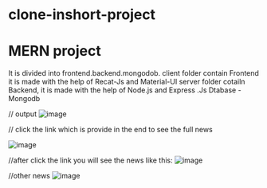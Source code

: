 # clone-inshort-project
# MERN project
It is divided into frontend.backend.mongodob.
client folder contain Frontend  it is made with the help of Recat-Js and Material-UI 
server folder cotailn Backend, it is made with the help of Node.js and Express .Js
Dtabase - Mongodb


// output
![image](https://user-images.githubusercontent.com/89450319/205419640-3f01a64a-f12a-4be4-ba3b-3ac368adc279.png)

// click the link which is provide in the end to see the full news

![image](https://user-images.githubusercontent.com/89450319/205419669-674c7ed9-5327-49c6-be6c-f50801d98c48.png)

//after click the link  you will see the news like this:
![image](https://user-images.githubusercontent.com/89450319/205419684-137b94d9-ca67-4acd-ac60-9b17299940da.png)

//other news
![image](https://user-images.githubusercontent.com/89450319/205419651-e7c47067-7fb0-456b-bfa2-cf3e98588ee5.png)

